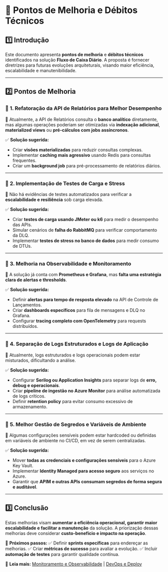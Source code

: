 # 📌 Pontos de Melhoria e Débitos Técnicos

## 1️⃣ Introdução

Este documento apresenta **pontos de melhoria** e **débitos técnicos** identificados na solução **Fluxo de Caixa Diário**. A proposta é fornecer diretrizes para futuras evoluções arquiteturais, visando maior eficiência, escalabilidade e manutenibilidade.

---

## 2️⃣ Pontos de Melhoria

### 🔹 **1. Refatoração da API de Relatórios para Melhor Desempenho**
📌 Atualmente, a API de Relatórios consulta o **banco analítico** diretamente, mas algumas operações poderiam ser otimizadas via **indexação adicional**, **materialized views** ou **pré-cálculos com jobs assíncronos**.

✅ **Solução sugerida:**
- Criar **visões materializadas** para reduzir consultas complexas.
- Implementar **caching mais agressivo** usando Redis para consultas frequentes.
- Criar um **background job** para pré-processamento de relatórios diários.

---

### 🔹 **2. Implementação de Testes de Carga e Stress**
📌 Não há evidências de testes automatizados para verificar a **escalabilidade e resiliência** sob carga elevada.

✅ **Solução sugerida:**
- Criar **testes de carga usando JMeter ou k6** para medir o desempenho das APIs.
- Simular cenários de **falha do RabbitMQ** para verificar comportamento da DLQ.
- Implementar **testes de stress no banco de dados** para medir consumo de DTUs.

---

### 🔹 **3. Melhoria na Observabilidade e Monitoramento**
📌 A solução já conta com **Prometheus e Grafana**, mas **falta uma estratégia clara de alertas e thresholds**.

✅ **Solução sugerida:**
- Definir **alertas para tempo de resposta elevado** na API de Controle de Lançamentos.
- Criar **dashboards específicos** para fila de mensagens e DLQ no Grafana.
- Configurar **tracing completo com OpenTelemetry** para requests distribuídos.

---

### 🔹 **4. Separação de Logs Estruturados e Logs de Aplicação**
📌 Atualmente, logs estruturados e logs operacionais podem estar misturados, dificultando a análise.

✅ **Solução sugerida:**
- Configurar **Serilog ou Application Insights** para separar logs de **erro, debug e operacionais**.
- Criar **pipeline de ingestão no Azure Monitor** para análise automatizada de logs críticos.
- Definir **retention policy** para evitar consumo excessivo de armazenamento.

---

### 🔹 **5. Melhor Gestão de Segredos e Variáveis de Ambiente**
📌 Algumas configurações sensíveis podem estar hardcoded ou definidas em variáveis de ambiente no CI/CD, em vez de serem centralizadas.

✅ **Solução sugerida:**
- Mover **todas as credenciais e configurações sensíveis** para o Azure Key Vault.
- Implementar **Identity Managed para acesso seguro** aos serviços no Azure.
- Garantir que **APIM e outras APIs consumam segredos de forma segura e auditável**.

---

## 3️⃣ Conclusão

Estas melhorias visam **aumentar a eficiência operacional, garantir maior escalabilidade e facilitar a manutenção** da solução. A priorização dessas melhorias deve considerar **custo-benefício e impacto na operação**.

📌 **Próximos passos:**
✅ Definir **sprints específicas** para endereçar as melhorias.
✅ Criar **métricas de sucesso** para avaliar a evolução.
✅ Incluir **automação de testes** para garantir qualidade contínua.

📄 **Leia mais:** [Monitoramento e Observabilidade](./monitoramento/monitoramento-observabilidade.md) | [DevOps e Deploy](./devops/devops-deploy.md)

